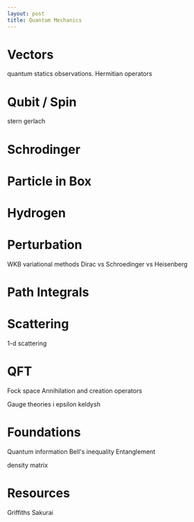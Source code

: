 ```yaml
---
layout: post
title: Quantum Mechanics
---
```



# Vectors

quantum statics
observations. Hermitian operators

# Qubit / Spin
stern gerlach

# Schrodinger


# Particle in Box

# Hydrogen



# Perturbation
WKB
variational methods
Dirac vs Schroedinger vs Heisenberg

# Path Integrals
# Scattering
1-d scattering


# QFT
Fock space
Annihilation and creation operators



Gauge theories
i epsilon
keldysh


# Foundations
Quantum information
Bell's inequality
Entanglement

density matrix


# Resources
Griffiths
Sakurai
